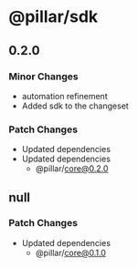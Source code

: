# @pillar/sdk

## 0.2.0

### Minor Changes

- automation refinement
- Added sdk to the changeset

### Patch Changes

- Updated dependencies
- Updated dependencies
  - @pillar/core@0.2.0

## null

### Patch Changes

- Updated dependencies
  - @pillar/core@0.1.0
